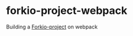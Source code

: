# forkio-project-webpack

Building a [Forkio-project](https://github.com/OlenaSavchenko/forkio-project) on webpack 
